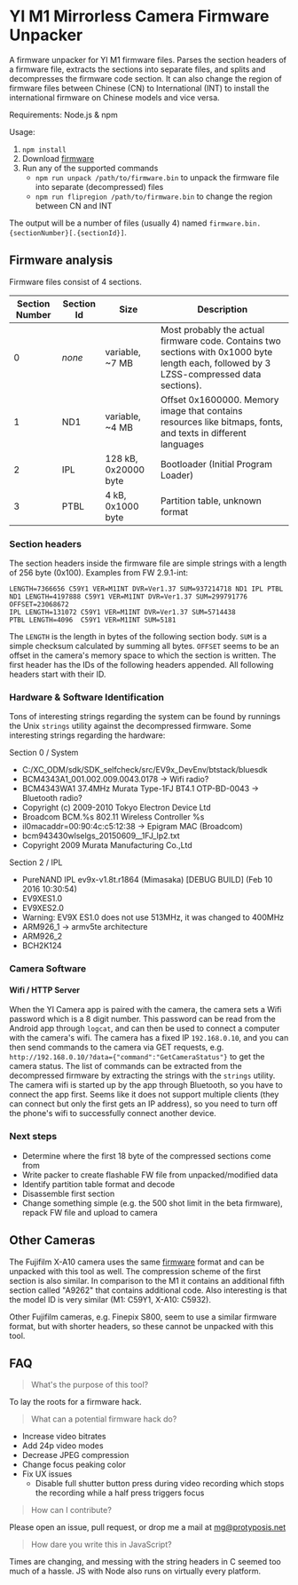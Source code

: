 YI M1 Mirrorless Camera Firmware Unpacker
=========================================

A firmware unpacker for YI M1 firmware files. Parses the section headers of a firmware file, extracts the sections into separate files, and splits and decompresses the firmware code section. It can also change the region of firmware files between Chinese (CN) to International (INT) to install the international firmware on Chinese models and vice versa.

Requirements: Node.js & npm
 
Usage: 
 1. `npm install`
 1. Download [firmware](https://www.yitechnology.com/yi-m1-mirrorless-camera-firmware)
 1. Run any of the supported commands
    * `npm run unpack /path/to/firmware.bin` to unpack the firmware file into separate (decompressed) files
    * `npm run flipregion /path/to/firmware.bin` to change the region between CN and INT

The output will be a number of files (usually 4) named `firmware.bin.{sectionNumber}[.{sectionId}]`.

Firmware analysis
-----------------

Firmware files consist of 4 sections.

| Section Number | Section Id | Size | Description |
| -------------- | ---------- | ---- | ----------- |
| 0              | *none*     | variable, ~7 MB | Most probably the actual firmware code. Contains two sections with 0x1000 byte length each, followed by 3 LZSS-compressed data sections). |
| 1              | ND1        | variable, ~4 MB | Offset 0x1600000. Memory image that contains resources like bitmaps, fonts, and texts in different languages |
| 2              | IPL        | 128 kB, 0x20000 byte | Bootloader (Initial Program Loader) |
| 3              | PTBL       | 4 kB, 0x1000 byte | Partition table, unknown format |

### Section headers

The section headers inside the firmware file are simple strings with a length of 256 byte (0x100). Examples from FW 2.9.1-int:

```
LENGTH=7366656 C59Y1 VER=M1INT DVR=Ver1.37 SUM=937214718 ND1 IPL PTBL
ND1 LENGTH=4197888 C59Y1 VER=M1INT DVR=Ver1.37 SUM=299791776 OFFSET=23068672
IPL LENGTH=131072 C59Y1 VER=M1INT DVR=Ver1.37 SUM=5714438
PTBL LENGTH=4096  C59Y1 VER=M1INT SUM=5181
```

The `LENGTH` is the length in bytes of the following section body. `SUM` is a simple checksum calculated by summing all bytes. `OFFSET` seems to be an offset in the camera's memory space to which the section is written. The first header has the IDs of the following headers appended. All following headers start with their ID.

### Hardware & Software Identification

Tons of interesting strings regarding the system can be found by runnings the Unix `strings` utility against the decompressed firmware. Some interesting strings regarding the hardware:

Section 0 / System

 * C:/XC_ODM/sdk/SDK_selfcheck/src/EV9x_DevEnv/btstack/bluesdk
 * BCM4343A1_001.002.009.0043.0178 -> Wifi radio?
 * BCM4343WA1 37.4MHz Murata Type-1FJ BT4.1 OTP-BD-0043 -> Bluetooth radio?
 * Copyright (c) 2009-2010 Tokyo Electron Device Ltd
 * Broadcom BCM.%s 802.11 Wireless Controller %s
 * il0macaddr=00:90:4c:c5:12:38 -> Epigram MAC (Broadcom)
 * bcm943430wlselgs_20150609__1FJ_lp2.txt
 * Copyright 2009 Murata Manufacturing Co.,Ltd

Section 2 / IPL

 * PureNAND IPL ev9x-v1.8t.r1864 (Mimasaka) [DEBUG BUILD] (Feb 10 2016 10:30:54)
 * EV9XES1.0
 * EV9XES2.0
 * Warning: EV9X ES1.0 does not use 513MHz, it was changed to 400MHz
 * ARM926_1 -> armv5te architecture
 * ARM926_2
 * BCH2K124
 
### Camera Software

#### Wifi / HTTP Server

When the YI Camera app is paired with the camera, the camera sets a Wifi password which is a 8 digit number. This password can be read from the Android app through `logcat`, and can then be used to connect a computer with the camera's wifi. The camera has a fixed IP `192.168.0.10`, and you can then send commands to the camera via GET requests, e.g. `http://192.168.0.10/?data={"command":"GetCameraStatus"}` to get the camera status. The list of commands can be extracted from the decompressed firmware by extracting the strings with the `strings` utility. The camera wifi is started up by the app through Bluetooth, so you have to connect the app first. Seems like it does not support multiple clients (they can connect but only the first gets an IP address), so you need to turn off the phone's wifi to successfully connect another device. 

### Next steps

 * Determine where the first 18 byte of the compressed sections come from
 * Write packer to create flashable FW file from unpacked/modified data
 * Identify partition table format and decode
 * Disassemble first section
 * Change something simple (e.g. the 500 shot limit in the beta firmware), repack FW file and upload to camera

Other Cameras
-------------

The Fujifilm X-A10 camera uses the same [firmware](http://www.fujifilm.com/support/digital_cameras/software/firmware/x/xa10/download.html) format and can be unpacked with this tool as well. The compression scheme of the first section is also similar. In comparison to the M1 it contains an additional fifth section called "A9262" that contains additional code. Also interesting is that the model ID is very similar (M1: C59Y1, X-A10: C5932).

Other Fujifilm cameras, e.g. Finepix S800, seem to use a similar firmware format, but with shorter headers, so these cannot be unpacked with this tool.

FAQ
---

> What's the purpose of this tool?

To lay the roots for a firmware hack.

> What can a potential firmware hack do?

 * Increase video bitrates
 * Add 24p video modes
 * Decrease JPEG compression
 * Change focus peaking color
 * Fix UX issues
   * Disable full shutter button press during video recording which stops the recording while a half press triggers focus
   
> How can I contribute?

Please open an issue, pull request, or drop me a mail at mg@protyposis.net

> How dare you write this in JavaScript?

Times are changing, and messing with the string headers in C seemed too much of a hassle. JS with Node also runs on virtually every platform.